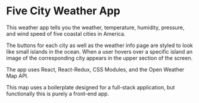 # Five City Weather App

This weather app tells you the weather, temperature, humidity, pressure, and wind speed of five coastal cities in America. 

The buttons for each city as well as the weather info page are styled to look like small islands in the ocean. When a user hovers over a specific island an image of the corresponding city appears in the upper section of the screen.

The app uses React, React-Redux, CSS Modules, and the Open Weather Map API.

This map uses a boilerplate designed for a full-stack application, but functionally this is purely a front-end app.
